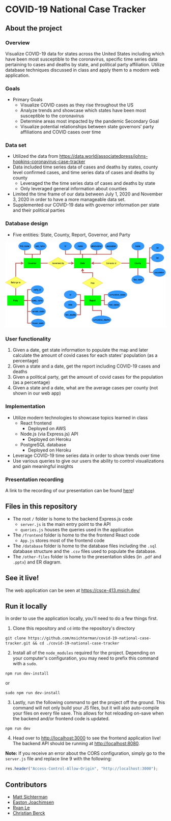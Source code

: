 # COVID-19 National Case Tracker

## About the project
### Overview
Visualize COVID-19 data for states across the United States including which have been most susceptible to the coronavirus, specific time series data pertaining to cases and deaths by state, and political party affiliation. Utilize database techniques discussed in class and apply them to a modern web application.

### Goals
* Primary Goals
    * Visualize COVID cases as they rise throughout the US
    * Analyze trends and showcase which states have been most susceptible to the coronavirus
    * Determine areas most impacted by the pandemic
Secondary Goal
    * Visualize potential relationships between state governors’ party affiliations and COVID cases over time

### Data set
* Utilized the data from https://data.world/associatedpress/johns-hopkins-coronavirus-case-tracker
* Data included time series data of cases and deaths by states, county level confirmed cases, and time series data of cases and deaths by county
    * Leveraged the the time series data of cases and deaths by state
    * Only leveraged general information about counties
* Limited the time frame of our data between July 1, 2020 and November 3, 2020 in order to have a more manageable data set.
* Supplemented our COVID-19 data with governor information per state and their political parties

### Database design
* Five entities: State, County, Report, Governor, and Party
<img src="https://github.com/msichterman/covid-19-national-case-tracker/blob/main/other-files/COVID-19-ER-Diagram.png" alt="ER Diagram" />

### User functionality
1. Given a date, get state information to populate the map and later calculate the amount of covid cases for each states’ population (as a percentage)
2. Given a state and a date, get the report including COVID-19 cases and deaths
3. Given a political party, get the amount of covid cases for the population (as a percentage)
4. Given a state and a date, what are the average cases per county (not shown in our web app)

### Implementation
* Utilize modern technologies to showcase topics learned in class
    * React frontend
        * Deployed on AWS
    * Node.js (via Express.js) API
        * Deployed on Heroku
    * PostgreSQL database
        * Deployed on Heroku
* Leverage COVID-19 time series data in order to show trends over time
* Use various queries to give our users the ability to control visualizations and gain meaningful insights

### Presentation recording
A link to the recording of our presentation can be found [here](https://youtu.be/24b4R3fFOcY)!

## Files in this repository
* The root `/` folder is home to the backend Express.js code
    * `server.js` is the main entry point to the API
    * `queries.js` houses the queries used in the application
* The `/frontend` folder is home to the the frontend React code
    * `App.js` stores most of the frontend code
* The `/database` folder is home to the database files including the `.sql` database structure and the `.csv` files used to populate the database.
* The `/other-files` folder is home to the presentation slides (in `.pdf` and `.pptx`) and ER diagram.

## See it live!
The web application can be seen at https://csce-413.msich.dev/

## Run it locally
In order to use the application locally, you'll need to do a few things first.

1. Clone this repository and `cd` into the repository's directory
```
git clone https://github.com/msichterman/covid-19-national-case-tracker.git && cd ./covid-19-national-case-tracker
```

2. Install all of the `node_modules` required for the project. Depending on your computer's configuration, you may need to prefix this command with a `sudo`.
```
npm run dev-install
```
or
```
sudo npm run dev-install
```

3. Lastly, run the following command to get the project off the ground. This command will not only build your JS files, but it will also auto-compile your files on every file save. This allows for hot reloading on-save when the backend and/or frontend code is updated.

```
npm run dev
```

4. Head over to [http://localhost:3000](http://localhost:3000) to see the frontend application live! The backend API should be running at [http://localhost:8080](http://localhost:8080).

**Note:** If you receive an error about the CORS configuration, simply go to the `server.js` file and replace line 9 with the following:
```javascript
res.header("Access-Control-Allow-Origin", "http://localhost:3000");
```

## Contributors
* [Matt Sichterman](https://msich.dev/)
* [Easton Joachimsen](https://github.com/eastonray9)
* [Ryan Le](https://ryanle.dev/)
* [Christian Berck](https://github.com/cberck4)
